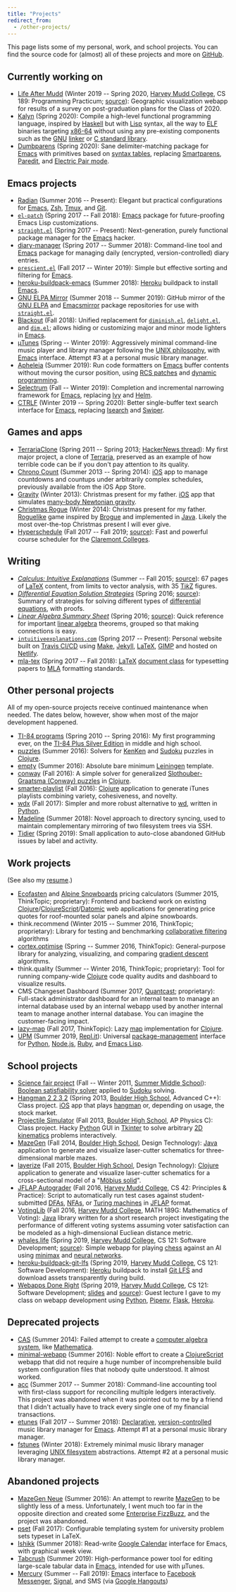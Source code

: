 ```yaml
---
title: "Projects"
redirect_from:
  - /other-projects/
---
```


This page lists some of my personal, work, and school projects. You
can find the source code for (almost) all of these projects and more
on [GitHub].

## Currently working on

* [Life After Mudd][lam] (Winter 2019 -- Spring 2020, [Harvey Mudd
  College][hmc], CS 189: Programming Practicum; [source](lam-source)):
  Geographic visualization webapp for results of a survey on
  post-graduation plans for the Class of 2020.
* [Kalyn] (Spring 2020): Compile a high-level functional programming
  language, inspired by [Haskell] but with [Lisp] syntax, all the way
  to [ELF] binaries targeting [x86-64] without using any pre-existing
  components such as the [GNU][] [linker] or [C standard
  library][cstdlib].
* [Dumbparens] (Spring 2020): Sane delimiter-matching package for
  [Emacs] with primitives based on [syntax tables], replacing
  [Smartparens], [Paredit], and [Electric Pair
  mode][electric-pair-mode].

## Emacs projects

* [Radian] (Summer 2016 -- Present): Elegant but practical
  configurations for [Emacs], [Zsh], [Tmux], and [Git].
* [`el-patch`][el-patch] (Spring 2017 -- Fall 2018): [Emacs] package
  for future-proofing Emacs Lisp customizations.
* [`straight.el`][straight.el] (Spring 2017 -- Present):
  Next-generation, purely functional package manager for the [Emacs]
  hacker.
* [diary-manager] (Spring 2017 -- Summer 2018): Command-line tool and
  [Emacs] package for managing daily (encrypted, version-controlled)
  diary entries.
* [`prescient.el`][prescient.el] (Fall 2017 -- Winter 2019): Simple
  but effective sorting and filtering for [Emacs].
* [heroku-buildpack-emacs] (Summer 2018): [Heroku] buildpack to
  install [Emacs].
* [GNU ELPA Mirror][gnu-elpa-mirror] (Summer 2018 -- Summer 2019):
  GitHub mirror of the [GNU ELPA][gnu-elpa] and [Emacsmirror] package
  repositories for use with [`straight.el`][straight.el].
* [Blackout] (Fall 2018): Unified replacement for
  [`diminish.el`][diminish.el], [`delight.el`][delight.el], and
  [`dim.el`][dim.el]; allows hiding or customizing major and minor
  mode lighters in [Emacs].
* [µTunes][utunes] (Spring -- Winter 2019): Aggressively minimal
  command-line music player and library manager following the [UNIX
  philosophy], with [Emacs] interface. Attempt #3 at a personal music
  library manager.
* [Apheleia] (Summer 2019): Run code formatters on [Emacs] buffer
  contents without moving the cursor position, using [RCS patches] and
  [dynamic programming].
* [Selectrum] (Fall -- Winter 2019): Completion and incremental
  narrowing framework for [Emacs], replacing [Ivy] and [Helm].
* [CTRLF] (Winter 2019 -- Spring 2020): Better single-buffer text
  search interface for [Emacs], replacing [Isearch] and [Swiper].

## Games and apps

* [TerrariaClone] (Spring 2011 -- Spring 2013; [HackerNews
  thread][tc-hn]): My first major project, a clone of [Terraria],
  preserved as an example of how terrible code can be if you don't pay
  attention to its quality.
* [Chrono Count] (Summer 2013 -- Spring 2014): [iOS] app to manage
  countdowns and countups under arbitrarily complex schedules,
  previously available from the iOS App Store.
* [Gravity] (Winter 2013): Christmas present for my father. [iOS] app
  that simulates [many-body Newtonian gravity][n-body].
* [Christmas Rogue] (Winter 2014): Christmas present for my father.
  [Roguelike] game inspired by [Brogue] and implemented in [Java].
  Likely the most over-the-top Christmas present I will ever give.
* [Hyperschedule] (Fall 2017 -- Fall 2019;
  [source][hyperschedule-source]): Fast and powerful course scheduler
  for the [Claremont Colleges].

## Writing

* [*Calculus: Intuitive Explanations*][cie] (Summer -- Fall 2015;
  [source][cie-source]): 67 pages of [LaTeX] content, from limits to
  vector analysis, with 35 [Ti*k*Z][tikz] figures.
* [*Differential Equation Solution Strategies*][dess] (Spring 2016;
  [source][dess-source]): Summary of strategies for solving different
  types of [differential equations], with proofs.
* [*Linear Algebra Summary Sheet*][lass] (Spring 2016;
  [source][lass-source]): Quick reference for important [linear
  algebra] theorems, grouped so that making connections is easy.
* [`intuitiveexplanations.com`][ie] (Spring 2017 -- Present): Personal
  website built on [Travis CI/CD][travis] using [Make], [Jekyll],
  [LaTeX], [GIMP] and hosted on [Netlify].
* [mla-tex] (Spring 2017 -- Fall 2018): [LaTeX][latex] [document
  class] for typesetting papers to [MLA] formatting standards.

## Other personal projects

All of my open-source projects receive continued maintenance when
needed. The dates below, however, show when most of the major
development happened.

* [TI-84 programs][ti-84-programs] (Spring 2010 -- Spring 2016): My
  first programming ever, on the [TI-84 Plus Silver Edition][ti-84] in
  middle and high school.
* [puzzles] (Summer 2016): Solvers for [KenKen] and [Sudoku] puzzles in
  [Clojure].
* [empty] (Summer 2016): Absolute bare minimum [Leiningen] template.
* [conway] (Fall 2016): A simple solver for generalized
  [Slothouber-Graatsma \(Conway\) puzzles][sg-puzzles] in [Clojure].
* [smarter-playlist] (Fall 2016): [Clojure] application to generate
  iTunes playlists combining variety, cohesiveness, and novelty.
* [wdx] (Fall 2017): Simpler and more robust alternative to [wd],
  written in [Python].
* [Madeline] (Summer 2018): Novel approach to directory syncing, used
  to maintain complementary mirroring of two filesystem trees via SSH.
* [Tidier] (Spring 2019): Small application to auto-close abandoned
  GitHub issues by label and activity.

## Work projects

(See also my [resume](/assets/Resume.pdf).)

* [Ecofasten] and [Alpine Snowboards] pricing calculators (Summer
  2015, ThinkTopic; proprietary): Frontend and backend work on
  existing [Clojure]/[ClojureScript]/[Datomic] web applications for
  generating price quotes for roof-mounted solar panels and alpine
  snowboards.
* think.recommend (Winter 2015 -- Summer 2016, ThinkTopic;
  proprietary): Library for testing and benchmarking [collaborative
  filtering][cf] algorithms
* [cortex.optimise] (Spring -- Summer 2016, ThinkTopic):
  General-purpose library for analyzing, visualizing, and comparing
  [gradient descent] algorithms.
* think.quality (Summer -- Winter 2016, ThinkTopic; proprietary): Tool
  for running company-wide [Clojure] code quality audits and dashboard
  to visualize results.
* CMS Changeset Dashboard (Summer 2017, [Quantcast]; proprietary):
  Full-stack administrator dashboard for an internal team to manage an
  internal database used by an internal webapp used by another
  internal team to manage another internal database. You can imagine
  the customer-facing impact.
* [lazy-map] (Fall 2017, ThinkTopic): Lazy [map] implementation for
  [Clojure].
* [UPM] (Summer 2019, [Repl.it]): Universal [package-management][pm]
  interface for [Python], [Node.js], [Ruby], and [Emacs Lisp][elisp].

## School projects

* [Science fair project][science-fair] (Fall -- Winter 2011, [Summer
  Middle School][summit]): [Boolean satisfiability solver][sat]
  applied to [Sudoku] solving.
* [Hangman 2 2 3 2][hangman2232] (Spring 2013, [Boulder High
  School][bhs], Advanced C++): Class project. [iOS] app that plays
  [hangman] or, depending on usage, the stock market.
* [Projectile Simulator] (Fall 2013, [Boulder High School][bhs], AP
  Physics C): Class project. Hacky [Python] GUI in
  [Tkinter](https://docs.python.org/3/library/tkinter.html) to solve
  arbitrary [2D kinematics][projectile-motion] problems interactively.
* [MazeGen] (Fall 2014, [Boulder High School][bhs], Design
  Technology): [Java] application to generate and visualize
  laser-cutter schematics for three-dimensional marble mazes.
* [layerize] (Fall 2015, [Boulder High School][bhs], Design
  Technology): [Clojure] application to generate and visualize
  laser-cutter schematics for a cross-sectional model of a "[Möbius
  solid][layerize-inspiration]".
* [JFLAP Autograder] (Fall 2016, [Harvey Mudd College][hmc], CS 42:
  Principles & Practice): Script to automatically run test cases
  against student-submitted [DFAs], [NFAs], or [Turing machines] in
  [JFLAP] format.
* [VotingLib] (Fall 2016, [Harvey Mudd College][hmc], MATH 189G:
  Mathematics of Voting): [Java] library written for a short research
  project investigating the performance of different voting systems
  assuming voter satisfaction can be modeled as a high-dimensional
  Eucliean distance metric.
* [whales.life] (Spring 2019, [Harvey Mudd College][hmc], CS 121:
  Software Development; [source](whales.life-source)): Simple webapp
  for playing [chess] against an AI using [minimax] and [neural
  networks].
* [heroku-buildpack-git-lfs] (Spring 2019, [Harvey Mudd College][hmc],
  CS 121: Software Development): [Heroku] buildpack to install [Git
  LFS] and download assets transparently during build.
* [Webapps Done Right][wdr] (Spring 2019, [Harvey Mudd College][hmc],
  CS 121: Software Development; [slides][wdr-slides] and
  [source][wdr-source]): Guest lecture I gave to my class on webapp
  development using [Python], [Pipenv], [Flask], [Heroku].

## Deprecated projects

* [CAS] (Summer 2014): Failed attempt to create a [computer algebra
  system], like [Mathematica].
* [minimal-webapp] (Summer 2016): Noble effort to create a
  [ClojureScript] webapp that did not require a huge number of
  incomprehensible build system configuration files that nobody quite
  understood. It almost worked.
* [acc] (Summer 2017 -- Summer 2018): Command-line accounting tool
  with first-class support for reconciling multiple ledgers
  interactively. This project was abandoned when it was pointed out to
  me by a friend that I didn't actually have to track every single one
  of my financial transactions.
* [etunes] (Fall 2017 -- Summer 2018): [Declarative],
  [version-controlled][version control] music library manager for
  [Emacs]. Attempt #1 at a personal music library manager.
* [fstunes] (Winter 2018): Extremely minimal music library manager
  leveraging [UNIX filesystem] abstractions. Attempt #2 at a personal
  music library manager.

## Abandoned projects

* [MazeGen Neue] (Summer 2016): An attempt to rewrite [MazeGen] to be
  slightly less of a mess. Unfortunately, I went much too far in the
  opposite direction and created some [Enterprise FizzBuzz], and the
  project was abandoned.
* [pset] (Fall 2017): Configurable templating system for university
  problem sets typeset in LaTeX.
* [Ishikk] (Summer 2018): Read-write [Google Calendar] interface for
  Emacs, with graphical week view.
* [Tabcrush] (Summer 2019): High-performance power tool for editing
  large-scale tabular data in [Emacs], intended for use with µTunes.
* [Mercury] (Summer -- Fall 2019): [Emacs] interface to [Facebook
  Messenger], [Signal], and SMS (via [Google Hangouts][hangouts])

[acc]: https://github.com/raxod502/acc
[alpine snowboards]: https://www.sgsnowboards.com/
[apheleia]: https://github.com/raxod502/apheleia
[bhs]: https://boh.bvsd.org/Pages/default.aspx
[blackout]: https://github.com/raxod502/blackout
[brogue]: https://sites.google.com/site/broguegame/
[cas]: https://github.com/raxod502/CAS
[cf]: https://en.wikipedia.org/wiki/Collaborative_filtering
[chess]: https://en.wikipedia.org/wiki/Chess
[christmas rogue]: https://github.com/raxod502/ChristmasRogue
[chrono count]: https://github.com/raxod502/chrono-count
[cie-source]: https://github.com/raxod502/intuitive-explanations/blob/master/_src/tex/documents/CalculusIntuitiveExplanations/CalculusIntuitiveExplanations.tex
[cie]: /math/calculus-intuitive-explanations
[claremont colleges]: http://www.claremont.edu/
[clojure]: https://clojure.org/
[clojurescript]: https://clojurescript.org/
[computer algebra system]: https://en.wikipedia.org/wiki/Computer_algebra_system
[conway]: https://github.com/raxod502/conway
[cortex.optimise]: https://github.com/raxod502/cortex/tree/master/examples/optimise
[cstdlib]: https://en.wikipedia.org/wiki/C_standard_library
[ctrlf]: https://github.com/raxod502/ctrlf
[datomic]: https://www.datomic.com/
[declarative]: https://en.wikipedia.org/wiki/Declarative_programming
[delight.el]: https://elpa.gnu.org/packages/delight.html
[dess-source]: https://github.com/raxod502/intuitive-explanations/blob/master/_src/tex/documents/DifferentialEquationSolutionStrategies/DifferentialEquationSolutionStrategies.tex
[dess]: /math/differential-equation-solution-strategies
[dfas]: https://en.wikipedia.org/wiki/Deterministic_finite_automaton
[diary-manager]: https://github.com/raxod502/diary-manager
[differential equations]: https://en.wikipedia.org/wiki/Differential_equation
[dim.el]: https://github.com/alezost/dim.el
[diminish.el]: https://github.com/myrjola/diminish.el
[document class]: https://en.wikibooks.org/wiki/LaTeX/Document_Structure#Document_classes
[dumbparens]: https://github.com/raxod502/dumbparens
[dynamic programming]: https://en.wikipedia.org/wiki/Dynamic_programming
[ecofasten]: https://ecofastensolar.com/
[el-patch]: https://github.com/raxod502/el-patch
[electric-pair-mode]: https://www.gnu.org/software/emacs/manual/html_node/emacs/Matching.html
[elf]: https://en.wikipedia.org/wiki/Executable_and_Linkable_Format
[elisp]: https://en.wikipedia.org/wiki/Emacs_Lisp
[emacs]: https://www.gnu.org/software/emacs/
[emacsmirror]: https://emacsmirror.net/
[empty]: https://github.com/raxod502/empty
[enterprise fizzbuzz]: https://github.com/EnterpriseQualityCoding/FizzBuzzEnterpriseEdition
[etunes]: https://github.com/raxod502/etunes
[facebook messenger]: https://www.messenger.com/
[flask]: https://flask.palletsprojects.com/en/1.1.x/
[fstunes]: https://github.com/raxod502/fstunes
[gimp]: https://www.gimp.org/
[git lfs]: https://git-lfs.github.com/
[git]: https://git-scm.com/
[github]: https://github.com/raxod502
[gnu-elpa-mirror]: https://github.com/raxod502/gnu-elpa-mirror
[gnu-elpa]: https://elpa.gnu.org/
[gnu]: https://www.gnu.org/home.en.html
[google calendar]: https://calendar.google.com/
[gradient descent]: https://en.wikipedia.org/wiki/Gradient_descent
[gravity]: https://github.com/raxod502/Gravity
[hangman2232]: https://github.com/raxod502/Hangman2232
[hangman]: https://en.wikipedia.org/wiki/Hangman_(game)
[hangouts]: https://hangouts.google.com/
[haskell]: https://www.haskell.org/
[helm]: https://github.com/emacs-helm/helm
[heroku-buildpack-emacs]: https://github.com/raxod502/heroku-buildpack-emacs
[heroku-buildpack-git-lfs]: https://github.com/raxod502/heroku-buildpack-git-lfs
[heroku]: https://www.heroku.com/
[hmc]: https://www.hmc.edu/
[hyperschedule-source]: https://github.com/MuddCreates/hyperschedule
[hyperschedule]: https://hyperschedule.io
[ie]: https://github.com/raxod502/intuitive-explanations
[ios]: https://www.apple.com/ios/
[isearch]: https://www.gnu.org/software/emacs/manual/html_node/emacs/Incremental-Search.html
[ishikk]: https://github.com/raxod502/ishikk
[ivy]: https://github.com/abo-abo/swiper#ivy
[java]: https://www.java.com/
[jekyll]: https://jekyllrb.com/
[jflap autograder]: https://github.com/CSGreater-Developers/HMC-Grader/blob/master/app/plugins/autograder/newjflapgrader.py
[jflap]: http://www.jflap.org/
[kalyn]: https://github.com/raxod502/kalyn
[kenken]: https://en.wikipedia.org/wiki/KenKen
[lam-source]: https://github.com/MuddCreates/life-after-mudd
[lam]: https://life-after-mudd.herokuapp.com/
[lass-source]: https://github.com/raxod502/intuitive-explanations/blob/master/_src/tex/documents/LinearAlgebraSummarySheet/LinearAlgebraSummarySheet.tex
[lass]: /math/linear-algebra-summary-sheet
[latex]: https://www.latex-project.org/
[layerize-inspiration]: https://github.com/raxod502/layerize/blob/f9d598b5d15c47045729505cc1b7a3d3e077bb11/Inspiration.pdf
[layerize]: https://github.com/raxod502/layerize
[lazy-map]: https://github.com/raxod502/lazy-map
[leiningen]: https://leiningen.org/
[linear algebra]: https://en.wikipedia.org/wiki/Linear_algebra
[linker]: https://en.wikipedia.org/wiki/Linker_(computing)
[lisp]: https://en.wikipedia.org/wiki/Lisp_(programming_language)
[madeline]: https://github.com/raxod502/madeline
[make]: https://www.gnu.org/software/make/
[map]: https://en.wikipedia.org/wiki/Associative_array
[mathematica]: https://www.wolfram.com/mathematica/
[mazegen neue]: https://github.com/raxod502/MazeGenNeue
[mazegen]: https://github.com/raxod502/MazeGen
[mercury]: https://github.com/raxod502/mercury
[minimal-webapp]: https://github.com/raxod502/minimal-webapp
[minimax]: https://en.wikipedia.org/wiki/Minimax
[mla-tex]: https://github.com/raxod502/mla-tex
[mla]: https://owl.english.purdue.edu/owl/resource/747/24/
[n-body]: https://en.wikipedia.org/wiki/N-body_simulation
[netlify]: https://www.netlify.com/
[neural networks]: https://en.wikipedia.org/wiki/Artificial_neural_network
[nfas]: https://en.wikipedia.org/wiki/Nondeterministic_finite_automaton
[node.js]: https://nodejs.org/en/
[paredit]: http://danmidwood.com/content/2014/11/21/animated-paredit.html
[pipenv]: https://pipenv.pypa.io/en/latest/
[pm]: https://en.wikipedia.org/wiki/Package_manager
[prescient.el]: https://github.com/raxod502/prescient.el
[projectile simulator]: https://github.com/raxod502/ProjectileSimulator
[projectile-motion]: https://en.wikipedia.org/wiki/Projectile_motion
[pset]: https://github.com/raxod502/pset
[puzzles]: https://github.com/raxod502/puzzles
[python]: https://www.python.org/
[quantcast]: https://www.quantcast.com/
[radian]: https://github.com/raxod502/radian
[rcs patches]: https://tools.ietf.org/doc/tcllib/html/rcs.html#section4
[repl.it]: https://repl.it/
[roguelike]: https://en.wikipedia.org/wiki/Roguelike
[ruby]: https://www.ruby-lang.org/en/
[sat]: https://en.wikipedia.org/wiki/Boolean_satisfiability_problem
[science-fair]: https://github.com/raxod502/ScienceFair
[selectrum]: https://github.com/raxod502/selectrum
[sg-puzzles]: http://mathworld.wolfram.com/Slothouber-GraatsmaPuzzle.html
[signal]: https://signal.org/
[smarter-playlist]: https://github.com/raxod502/smarter-playlist
[smartparens]: https://github.com/Fuco1/smartparens
[straight.el]: https://github.com/raxod502/straight.el
[sudoku]: https://en.wikipedia.org/wiki/Sudoku
[summit]: https://sum.bvsd.org/Pages/default.aspx
[swiper]: https://github.com/abo-abo/swiper#swiper
[syntax tables]: https://www.gnu.org/software/emacs/manual/html_node/elisp/Syntax-Tables.html
[tabcrush]: https://github.com/raxod502/tabcrush
[tc-hn]: https://news.ycombinator.com/item?id=15460851
[terraria]: https://terraria.org/
[terrariaclone]: https://github.com/raxod502/TerrariaClone
[ti-84-programs]: https://github.com/raxod502/TI84
[ti-84]: https://en.wikipedia.org/wiki/TI-84_Plus_series#TI-84_Plus_Silver_Edition
[tidier]: https://github.com/raxod502/tidier
[tikz]: https://en.wikipedia.org/wiki/PGF/TikZ
[tkinter]: https://docs.python.org/3/library/tkinter.html
[tmux]: https://tmux.github.io/
[travis]: https://travis-ci.org/
[turing machines]: https://en.wikipedia.org/wiki/Turing_machine
[unix filesystem]: https://en.wikipedia.org/wiki/Unix_filesystem
[unix philosophy]: https://en.wikipedia.org/wiki/Unix_philosophy
[upm]: https://github.com/replit/upm
[utunes]: https://github.com/raxod502/utunes
[version control]: https://en.wikipedia.org/wiki/Version_control
[votinglib]: https://github.com/raxod502/VotingLib
[wd]: https://github.com/mfaerevaag/wd
[wdr-slides]: https://docs.google.com/presentation/d/1NTf-VUhs0jjtqVeny3gmdrZZ03Rbv8ZDsLrWiBvHYLk/edit?usp=sharing
[wdr-source]: https://github.com/raxod502/cs121-hello
[wdr]: https://drive.google.com/open?id=1J0dQjrrh7Wiio5HlGAtkPKbn5C7GWhG2
[wdx]: https://github.com/raxod502/wdx
[whales.life-source]: https://github.com/raxod502/cs121-whales
[whales.life]: https://cs121-whales.herokuapp.com/
[x86-64]: https://en.wikipedia.org/wiki/X86-64
[zsh]: http://www.zsh.org/

